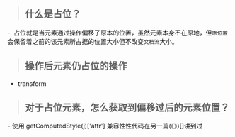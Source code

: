 > ## 什么是占位？
-  占位就是当元素通过操作偏移了原本的位置，虽然元素本身不在原地，但`原位置`会保留着之前的该元素所占据的位置大小但不改变`文档流`大小。
> ## 操作后元素仍占位的操作
- transform
> ## 对于占位元素，怎么获取到偏移过后的元素位置？
- 使用 getComputedStyle(j)['attr'] 
兼容性性代码在另一篇(《》)[]讲到过
